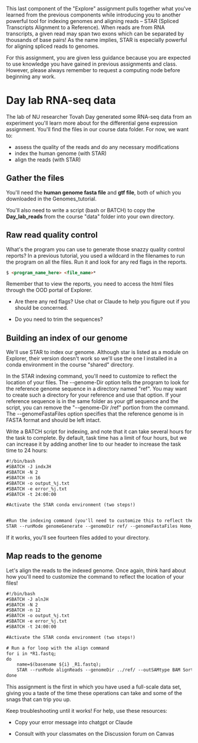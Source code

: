 This last component of the "Explore" assignment pulls together what you've learned from the previous components while introducing you to another powerful tool for indexing genomes and aligning reads – STAR (Spliced Transcripts Alignment to a Reference). When reads are from RNA transcripts, a given read may span two exons which can be separated by thousands of base pairs! As the name implies, STAR is especially powerful for aligning spliced reads to genomes. 

For this assignment, you are given less guidance because you are expected to use knowledge you have gained in previous assignments and class. However, please always remember to request a computing node before beginning any work.

# Day lab RNA-seq data

The lab of NU researcher Tovah Day generated some RNA-seq data from an experiment you'll learn more about for the differential gene expression assignment. You'll find the files in our course data folder. For now, we want to:

+ assess the quality of the reads and do any necessary modifications
+ index the human genome (with STAR)
+ align the reads (with STAR)

## Gather the files

You'll need the **human genome fasta file** and **gtf file**, both of which you downloaded in the Genomes_tutorial.

You'll also need to write a script (bash or BATCH) to copy the **Day_lab_reads** from the course "data" folder into your own directory.

## Raw read quality control

What's the program you can use to generate those snazzy quality control reports? In a previous tutorial, you used a wildcard in the filenames to run the program on all the files. Run it and look for any red flags in the reports.

```html
$ <program_name_here> <file_name>*

```
Remember that to view the reports, you need to access the html files through the OOD portal of Explorer. 

+ Are there any red flags? Use chat or Claude to help you figure out if you should be concerned.

+ Do you need to trim the sequences?

## Building an index of our genome

We'll use STAR to index our genome. Although star is listed as a module on Explorer, their version doesn't work so we'll use the one I installed in a conda environment in the course "shared" directory. 

In the STAR indexing command, you'll need to customize to reflect the location of your files. The --genome-Dir option tells the program to look for the reference genome sequence in a directory named "ref". You may want to create such a directory for your reference and use that option. If your reference sequence is in the same folder as your gtf sequence and the script, you can remove the "--genome-Dir /ref" portion from the command. The --genomeFastaFiles option specifies that the reference genome is in FASTA format and should be left intact. 

Write a BATCH script for indexing, and note that it can take several hours for the task to complete. By default, task time has a limit of four hours, but we can increase it by adding another line to our header to increase the task time to 24 hours:

```html
#!/bin/bash
#SBATCH -J indxJH
#SBATCH -N 2
#SBATCH -n 16
#SBATCH -o output_%j.txt
#SBATCH -e error_%j.txt
#SBATCH -t 24:00:00

#Activate the STAR conda environment (two steps!)


#Run the indexing command (you'll need to customize this to reflect the locations of your files)
STAR --runMode genomeGenerate --genomeDir ref/ --genomeFastaFiles Homo_sapiens.GRCh38.dna_sm.primary_assembly.fa --sjdbGTFfile Homo_sapiens.GRCh38.113.gtf --runThreadN 16

```

If it works, you'll see fourteen files added to your directory.

## Map reads to the genome

Let's align the reads to the indexed genome. Once again, think hard about how you'll need to customize the command to reflect the location of your files!

```html
#!/bin/bash
#SBATCH -J alnJH
#SBATCH -N 2
#SBATCH -n 12
#SBATCH -o output_%j.txt
#SBATCH -e error_%j.txt
#SBATCH -t 24:00:00

#Activate the STAR conda environment (two steps!)

# Run a for loop with the align command 
for i in *R1.fastq; 
do
	name=$(basename ${i} _R1.fastq);
	STAR --runMode alignReads --genomeDir ../ref/ --outSAMtype BAM SortedByCoordinate --readFilesIn ${name}_R1.fastq ${name}_R2.fastq --outFileNamePrefix ../mapped/${name} --runThreadN 12;
done

```
This assignment is the first in which you have used a full-scale data set, giving you a taste of the time these operations can take and some of the snags that can trip you up.

Keep troubleshooting until it works! For help, use these resources:

+ Copy your error message into chatgpt or Claude

+ Consult with your classmates on the Discussion forum on Canvas

